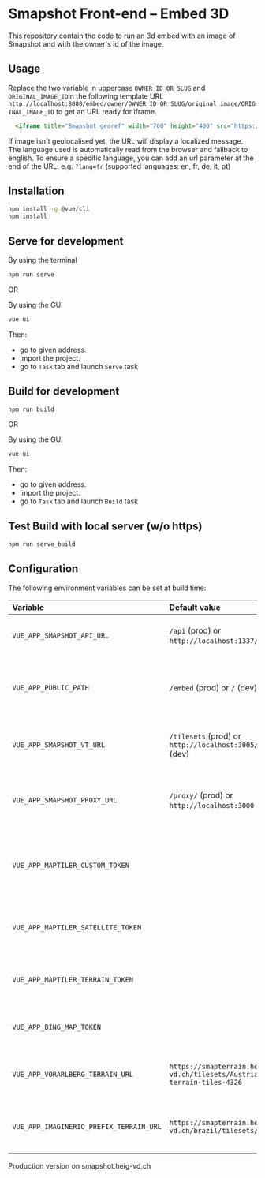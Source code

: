 # Smapshot Front-end – Embed 3D

This repository contain the code to run an 3d embed with an image of Smapshot and with the owner's id of the image.

## Usage

Replace the two variable in uppercase `OWNER_ID_OR_SLUG` and `ORIGINAL_IMAGE_ID`in the following template URL `http://localhost:8080/embed/owner/OWNER_ID_OR_SLUG/original_image/ORIGINAL_IMAGE_ID` to get an URL ready for iframe.

```html
  <iframe title="Smapshot georef" width="700" height="400" src="https://smapshot-beta.heig-vd.ch/embed/owner/imaginerio/original_image/014AM005013"></iframe>
```

If image isn't geolocalised yet, the URL will display a localized message. The language used is automatically read from the browser and fallback to english. To ensure a specific language, you can add an url parameter at the end of the URL. e.g. `?lang=fr` (supported languages: en, fr, de, it, pt)

## Installation

```bash
npm install -g @vue/cli
npm install
```

## Serve for development

By using the terminal

```bash
npm run serve
```

OR

By using the GUI

```bash
vue ui
```

Then:

- go to given address.
- Import the project.
- go to `Task` tab and launch `Serve` task

## Build for development

```bash
npm run build
```

OR

By using the GUI

```bash
vue ui
```

Then:

- go to given address.
- Import the project.
- go to `Task` tab and launch `Build` task

## Test Build with local server (w/o https)

```bash
npm run serve_build
```

## Configuration

The following environment variables can be set at build time:

Variable                                | Default value                                                         | Description
:---                                    | :---                                                                  | :---
`VUE_APP_SMAPSHOT_API_URL`              | `/api` (prod) or `http://localhost:1337/` (dev)                       | The base URL for all HTTP requests made to the API.
`VUE_APP_PUBLIC_PATH`                   | `/embed` (prod) or `/` (dev)                                          | The sub path where app is deployed (ex: /embed for smapshot.heig-vd.ch/embed).
`VUE_APP_SMAPSHOT_VT_URL`               | `/tilesets` (prod) or `http://localhost:3005/tilesets` (dev)          | The base URL for generated vector tiles points used on the 2D map.
`VUE_APP_SMAPSHOT_PROXY_URL`            | `/proxy/` (prod) or `http://localhost:3000` (dev)                     | Proxy URL to allow usage of tiles without header `Access-Control-Allow-Origin`
`VUE_APP_MAPTILER_CUSTOM_TOKEN`         |                                                                       | The access token used to access MapTiler custom tiles and geocoding services.
`VUE_APP_MAPTILER_SATELLITE_TOKEN`      |                                                                       | The access token used to access MapTiler satellite tiles.
`VUE_APP_MAPTILER_TERRAIN_TOKEN`        |                                                                       | The access token used to access MapTiler terrain tiles.
`VUE_APP_BING_MAP_TOKEN`                |                                                                       | The access token used to access Bing Map tiles.
`VUE_APP_VORARLBERG_TERRAIN_URL`        | `https://smapterrain.heig-vd.ch/tilesets/Austria-terrain-tiles-4326`  | The URL to access Terrain tilesets for Austria Vorarlberg.
`VUE_APP_IMAGINERIO_PREFIX_TERRAIN_URL` | `https://smapterrain.heig-vd.ch/brazil/tilesets/`                     | The URL prefix to access Terrain tilesets for Brazil ImagineRio.

Production version on smapshot.heig-vd.ch
